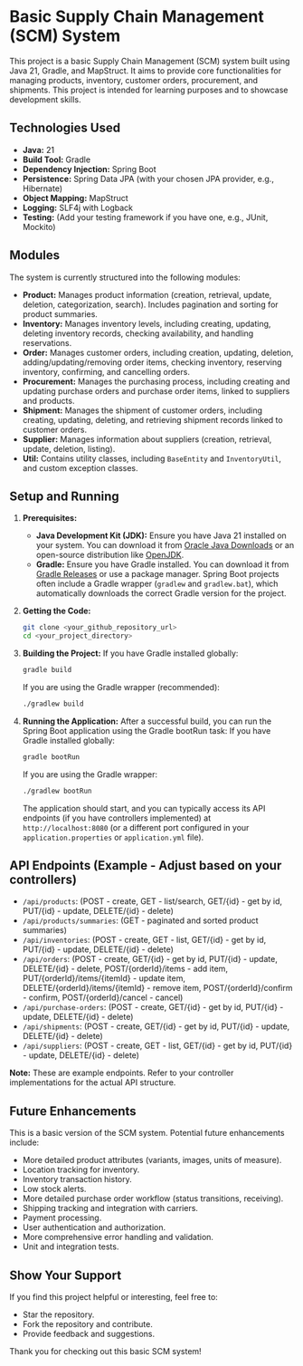# Basic Supply Chain Management (SCM) System

This project is a basic Supply Chain Management (SCM) system built using Java 21, Gradle, and MapStruct. It aims to provide core functionalities for managing products, inventory, customer orders, procurement, and shipments. This project is intended for learning purposes and to showcase development skills.

## Technologies Used

* **Java:** 21
* **Build Tool:** Gradle
* **Dependency Injection:** Spring Boot
* **Persistence:** Spring Data JPA (with your chosen JPA provider, e.g., Hibernate)
* **Object Mapping:** MapStruct
* **Logging:** SLF4j with Logback
* **Testing:** (Add your testing framework if you have one, e.g., JUnit, Mockito)

## Modules

The system is currently structured into the following modules:

* **Product:** Manages product information (creation, retrieval, update, deletion, categorization, search). Includes pagination and sorting for product summaries.
* **Inventory:** Manages inventory levels, including creating, updating, deleting inventory records, checking availability, and handling reservations.
* **Order:** Manages customer orders, including creation, updating, deletion, adding/updating/removing order items, checking inventory, reserving inventory, confirming, and cancelling orders.
* **Procurement:** Manages the purchasing process, including creating and updating purchase orders and purchase order items, linked to suppliers and products.
* **Shipment:** Manages the shipment of customer orders, including creating, updating, deleting, and retrieving shipment records linked to customer orders.
* **Supplier:** Manages information about suppliers (creation, retrieval, update, deletion, listing).
* **Util:** Contains utility classes, including `BaseEntity` and `InventoryUtil`, and custom exception classes.

## Setup and Running

1.  **Prerequisites:**
    * **Java Development Kit (JDK):** Ensure you have Java 21 installed on your system. You can download it from [Oracle Java Downloads](https://www.oracle.com/java/technologies/downloads/) or an open-source distribution like [OpenJDK](https://openjdk.java.net/).
    * **Gradle:** Ensure you have Gradle installed. You can download it from [Gradle Releases](https://gradle.org/releases/) or use a package manager. Spring Boot projects often include a Gradle wrapper (`gradlew` and `gradlew.bat`), which automatically downloads the correct Gradle version for the project.

2.  **Getting the Code:**
    ```bash
    git clone <your_github_repository_url>
    cd <your_project_directory>
    ```

3.  **Building the Project:**
    If you have Gradle installed globally:
    ```bash
    gradle build
    ```
    If you are using the Gradle wrapper (recommended):
    ```bash
    ./gradlew build
    ```

4.  **Running the Application:**
    After a successful build, you can run the Spring Boot application using the Gradle bootRun task:
    If you have Gradle installed globally:
    ```bash
    gradle bootRun
    ```
    If you are using the Gradle wrapper:
    ```bash
    ./gradlew bootRun
    ```

    The application should start, and you can typically access its API endpoints (if you have controllers implemented) at `http://localhost:8080` (or a different port configured in your `application.properties` or `application.yml` file).

## API Endpoints (Example - Adjust based on your controllers)

* `/api/products`: (POST - create, GET - list/search, GET/{id} - get by id, PUT/{id} - update, DELETE/{id} - delete)
* `/api/products/summaries`: (GET - paginated and sorted product summaries)
* `/api/inventories`: (POST - create, GET - list, GET/{id} - get by id, PUT/{id} - update, DELETE/{id} - delete)
* `/api/orders`: (POST - create, GET/{id} - get by id, PUT/{id} - update, DELETE/{id} - delete, POST/{orderId}/items - add item, PUT/{orderId}/items/{itemId} - update item, DELETE/{orderId}/items/{itemId} - remove item, POST/{orderId}/confirm - confirm, POST/{orderId}/cancel - cancel)
* `/api/purchase-orders`: (POST - create, GET/{id} - get by id, PUT/{id} - update, DELETE/{id} - delete)
* `/api/shipments`: (POST - create, GET/{id} - get by id, PUT/{id} - update, DELETE/{id} - delete)
* `/api/suppliers`: (POST - create, GET - list, GET/{id} - get by id, PUT/{id} - update, DELETE/{id} - delete)

**Note:** These are example endpoints. Refer to your controller implementations for the actual API structure.

## Future Enhancements

This is a basic version of the SCM system. Potential future enhancements include:

* More detailed product attributes (variants, images, units of measure).
* Location tracking for inventory.
* Inventory transaction history.
* Low stock alerts.
* More detailed purchase order workflow (status transitions, receiving).
* Shipping tracking and integration with carriers.
* Payment processing.
* User authentication and authorization.
* More comprehensive error handling and validation.
* Unit and integration tests.

## Show Your Support

If you find this project helpful or interesting, feel free to:

* Star the repository.
* Fork the repository and contribute.
* Provide feedback and suggestions.

Thank you for checking out this basic SCM system!